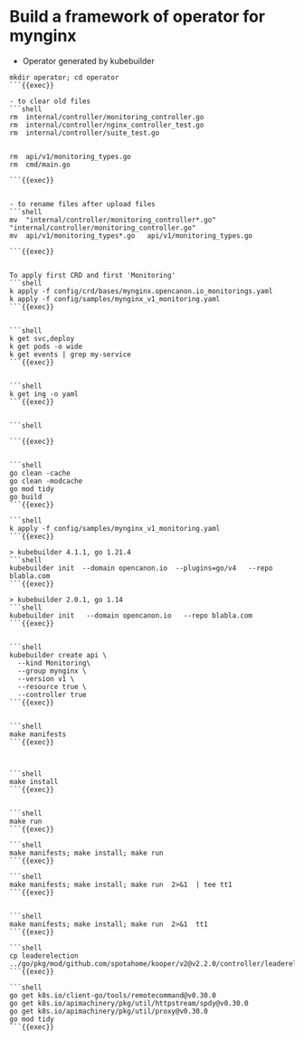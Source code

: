 # Build a framework of operator for mynginx


- Operator generated by kubebuilder

```shell
mkdir operator; cd operator
```{{exec}}

- to clear old files
```shell
rm  internal/controller/monitoring_controller.go
rm  internal/controller/nginx_controller_test.go
rm  internal/controller/suite_test.go


rm  api/v1/monitoring_types.go
rm  cmd/main.go

```{{exec}}


- to rename files after upload files
```shell
mv  "internal/controller/monitoring_controller*.go"    "internal/controller/monitoring_controller.go"
mv  api/v1/monitoring_types*.go   api/v1/monitoring_types.go

```{{exec}}


To apply first CRD and first 'Monitoring'
```shell
k apply -f config/crd/bases/mynginx.opencanon.io_monitorings.yaml
k apply -f config/samples/mynginx_v1_monitoring.yaml
```{{exec}}


```shell
k get svc,deploy
k get pods -o wide
k get events | grep my-service
```{{exec}}


```shell
k get ing -o yaml
```{{exec}}


```shell

```{{exec}}


```shell
go clean -cache
go clean -modcache 
go mod tidy 
go build
```{{exec}}

```shell
k apply -f config/samples/mynginx_v1_monitoring.yaml
```{{exec}}

> kubebuilder 4.1.1, go 1.21.4
```shell
kubebuilder init  --domain opencanon.io  --plugins=go/v4   --repo blabla.com
```{{exec}}

> kubebuilder 2.0.1, go 1.14
```shell
kubebuilder init   --domain opencanon.io   --repo blabla.com
```{{exec}}


```shell
kubebuilder create api \
  --kind Monitoring\
  --group mynginx \
  --version v1 \
  --resource true \
  --controller true
```{{exec}}


```shell
make manifests
```{{exec}}



```shell
make install
```{{exec}}


```shell
make run
```{{exec}}

```shell
make manifests; make install; make run
```{{exec}}

```shell
make manifests; make install; make run  2>&1  | tee tt1
```{{exec}}


```shell
make manifests; make install; make run  2>&1  tt1
```{{exec}}

```shell
cp leaderelection  ../go/pkg/mod/github.com/spotahome/kooper/v2@v2.2.0/controller/leaderelection/leaderelection.go
```{{exec}}

```shell
go get k8s.io/client-go/tools/remotecommand@v0.30.0
go get k8s.io/apimachinery/pkg/util/httpstream/spdy@v0.30.0
go get k8s.io/apimachinery/pkg/util/proxy@v0.30.0
go mod tidy
```{{exec}}
